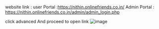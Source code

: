 website link : 
user Portal :https://nithin.onlinefriends.co.in/
Admin Portal : https://nithin.onlinefriends.co.in/admin/admin_login.php

click advanced And proceed to open link
![image](https://github.com/nithinchowdary2532/car_selling_website/assets/97021251/c3f3a01e-1a92-497e-b2a5-9f067d918816)
